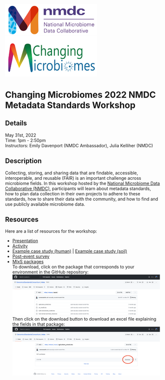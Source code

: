 <p float="left">
	<img src="files/nmdc_logo_long.jpeg" width="300" />
	<img src="files/ChangingMicrobiomes_Logo_long.png" width="300" />
</p>

# Changing Microbiomes 2022 NMDC Metadata Standards Workshop


## Details
May 31st, 2022  
Time: 1pm - 2:50pm  
Instructors: Emily Davenport (NMDC Ambassador), Julia Kelliher (NMDC)

## Description

Collecting, storing, and sharing data that are findable, accessible, interoperable, and reusable (FAIR) is an important challenge across microbiome fields. 
In this workshop hosted by the [National Microbiome Data Collaborative (NMDC)](https://microbiomedata.org/), participants will learn about metadata standards, how to plan data collection in their own projects to adhere to these standards, how to share their data with the community, and how to find and use publicly available microbiome data.

## Resources  

Here are a list of resources for the workshop:  
- [Presentation](files/presentation.pdf)  
- [Activity](https://docs.google.com/document/d/1PGyZSmPxes70XrPrpWvMo-Digiqn85cLmy8BcFsGyIY/edit?usp=sharing)  
- [Example case study (human)](https://docs.google.com/document/d/1ODVR45AnqYu8DAYGbRuO2icHikDxGJVOTNWhG6FXCZM/edit?usp=sharing) | [Example case study (soil)](https://docs.google.com/document/d/1bwrTQSanenNJO69NQGwsWkBdp3mWAHYvOE_fx-OPYpw/edit?usp=sharing)  
- [Post-event survey](https://bit.ly/PSUNMDC)  
- [MIxS packages](https://github.com/GenomicsStandardsConsortium/mixs/tree/main/release/excel)  
To download, click on the package that corresponds to your environment in the GitHub repository:  
![mixsPackages.png](files/mixsPackages.png)
Then click on the download button to download an excel file explaining the fields in that package:  
![downloadPackage.png](files/downloadPackage.png)
